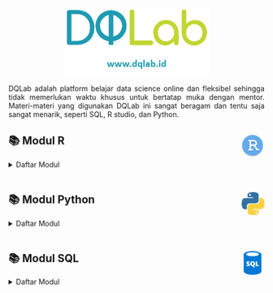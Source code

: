<br />

<p align="center">
  <a href='https://academy.dqlab.id/main/learn_more'><img src="Gambar/Logo DQLab2.png"></a>
</p>

<p align="justify">
  DQLab adalah platform belajar data science online dan fleksibel sehingga tidak memerlukan waktu khusus untuk bertatap muka dengan mentor. Materi-materi yang digunakan DQLab ini sangat beragam dan tentu saja sangat menarik, seperti SQL, R studio, dan Python.
</p>

## :books: Modul R <img src="Gambar/logo R.png" height="47" align="right">

<details><summary>Daftar Modul</summary>
  
  + #### Modul Persiapan
  | | | |
  |----|----|----|
  | Introduction to Data Science with R | [:card_index_dividers:](https://github.com/bgsdanang/DQLab/blob/main/Belajar/R/Introduction%20to%20Data%20Science%20with%20R.R) | [:bookmark_tabs:](https://academy.dqlab.id/certificate/pdf/DQLABBGINRFBCMKR) |
  | R Fundamental for Data Science | [:card_index_dividers:](https://github.com/bgsdanang/DQLab/blob/main/Belajar/R/R%20Fundamental%20for%20Data%20Science.R) | [:bookmark_tabs:](https://academy.dqlab.id/certificate/pdf/DQLABINTR1EWHPQP) |
  
  
  + #### Modul Fundamental
  | | | |
  |----|----|----|
  | Statistics Using R for Data Science | [:card_index_dividers:](https://github.com/bgsdanang/DQLab/tree/main/Belajar/R/Statistics%20using%20R%20for%20Data%20Science) |  [:bookmark_tabs:](https://academy.dqlab.id/certificate/pdf/DQLABINTS1BVVBBN) |
  | Data Preparation in Data Science using R | [:card_index_dividers:](https://github.com/bgsdanang/DQLab/tree/main/Belajar/R/Data%20Preparation%20in%20Data%20Science%20using%20R)|  [:bookmark_tabs:](https://academy.dqlab.id/certificate/pdf/DQLABDTWR1LAJUSO) |
  | Fundamental Data Visualization using R | [:card_index_dividers:](https://github.com/bgsdanang/DQLab/tree/main/Belajar/R/Fundamental%20Data%20Visualization%20using%20R)|  [:bookmark_tabs:](https://academy.dqlab.id/certificate/pdf/DQLABINTR1UNCBNQ) |
  
  
  + #### Modul Penerapan di Industri
  | | | |
  |----|----|----|
  | Analisis Data COVID19 di Indonesia | [:card_index_dividers:](https://github.com/bgsdanang/DQLab/blob/main/Belajar/R/Analisis%20Data%20COVID19%20di%20Indonesia.R) | [:bookmark_tabs:](https://academy.dqlab.id/certificate/pdf/DQLABAPL3%20IHGMCQ) |
  
  
</details><br>



## :books: Modul Python <img src="Gambar/python4.png" height="45" align="right">
<details><summary>Daftar Modul</summary>
  
  + #### Modul Persiapan
  | | | |
  |----|----|----|
  | Python Fundamental for Data Science | [:card_index_dividers:](https://github.com/bgsdanang/DQLab/tree/main/Belajar/Python/Python%20Fundamental%20for%20Data%20Science) | [:bookmark_tabs:](https://academy.dqlab.id/certificate/pdf/DQLABINTP1VVETLV) |
  
  
  + #### Modul Fundamental
  | | | |
  |----|----|----|
  | Data Wrangling Python | [:card_index_dividers:](https://github.com/bgsdanang/DQLab/blob/main/Belajar/Python/Data%20Wrangling%20Python/Data%20Wrangling%20Python.ipynb) | [:bookmark_tabs:](https://academy.dqlab.id/certificate/pdf/DQLABDTWP1APCMJD) |
  | Python for Data Professional Beginner - Part 1 | [:card_index_dividers:](https://github.com/bgsdanang/DQLab/tree/main/Belajar/Python/Python%20for%20Data%20Professional%20Beginner%20-%20Part%201) | [:bookmark_tabs:](https://academy.dqlab.id/certificate/pdf/DQLABINTP1EGMJAP) |
  | Python for Data Professional Beginner - Part 2 | [:card_index_dividers:](https://github.com/bgsdanang/DQLab/tree/main/Belajar/Python/Python%20for%20Data%20Professional%20Beginner%20-%20Part%202) | [:bookmark_tabs:](https://academy.dqlab.id/certificate/pdf/DQLABINTP1OASCOH) |
  | Python for Data Professional Beginner - Part 3 | [:card_index_dividers:](https://github.com/bgsdanang/DQLab/tree/main/Belajar/Python/Python%20for%20Data%20Professional%20Beginner%20-%20Part%203) | [:bookmark_tabs:](https://academy.dqlab.id/certificate/pdf/DQLABINTP1KTNHBA) |
  | Exploratory Data Analysis with Python for Beginner | [:card_index_dividers:](https://github.com/bgsdanang/DQLab/tree/main/Belajar/Python/Exploratory%20Data%20Analysis%20with%20Python%20for%20Beginner) | [:bookmark_tabs:]() |
  
  
  
  
</details><br>

## :books: Modul SQL <img src="Gambar/sql3.png" height="47" align="right">
<details><summary>Daftar Modul</summary>
  
  + #### Modul Fundamental
  | | | |
  |----|----|----|
  | Fundamental SQL Using SELECT Statement | [:card_index_dividers:](https://github.com/bgsdanang/DQLab/tree/main/Belajar/SQL/Fundamental%20SQL%20Using%20SELECT%20Statement) | [:bookmark_tabs:](https://academy.dqlab.id/certificate/pdf/DQLABSQLT1DPIQKC) |
  | Fundamental SQL Using FUNCTION and GROUP BY | [:card_index_dividers:](https://github.com/bgsdanang/DQLab/tree/main/Belajar/SQL/Fundamental%20SQL%20Using%20FUNCTION%20and%20GROUP%20BY) | [:bookmark_tabs:](https://academy.dqlab.id/certificate/pdf/DQLABSQLT2QBUOGN) |
  | Fundamental SQL Using INNER JOIN and UNION | [:card_index_dividers:](https://github.com/bgsdanang/DQLab/tree/main/Belajar/SQL/Fundamental%20SQL%20Using%20INNER%20JOIN%20and%20UNION) | [:bookmark_tabs:](https://academy.dqlab.id/certificate/pdf/DQLABSQLT2NDWGOM/NONTRACK)|
  | Fundamental SQL Group By and Having | [:card_index_dividers:](https://github.com/bgsdanang/DQLab/tree/main/Belajar/SQL/Fundamental%20SQL%20Group%20By%20and%20Having) |[:bookmark_tabs:](https://academy.dqlab.id/certificate/pdf/DQLABFSQL3SRUJNO) |
  
  
</details>
